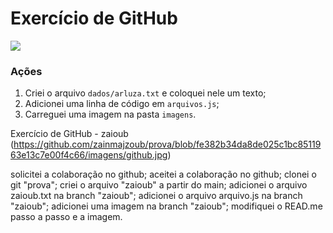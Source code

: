 # Exercício de GitHub

![](https://github.com/arleysouza/esof/blob/main/imagens/ilustracao.png)

### Ações

1. Criei o arquivo `dados/arluza.txt` e coloquei nele um texto;
2. Adicionei uma linha de código em `arquivos.js`;
3. Carreguei uma imagem na pasta `imagens`.


Exercício de GitHub - zaioub
(https://github.com/zainmajzoub/prova/blob/fe382b34da8de025c1bc8511963e13c7e00f4c66/imagens/github.jpg)

solicitei a colaboração no github;
aceitei a colaboração no github;
clonei o git "prova";
criei o arquivo "zaioub" a partir do main;
adicionei o arquivo zaioub.txt na branch "zaioub";
adicionei o arquivo arquivo.js na branch "zaioub";
adicionei uma imagem na branch "zaioub";
modifiquei o READ.me passo a passo e a imagem.
